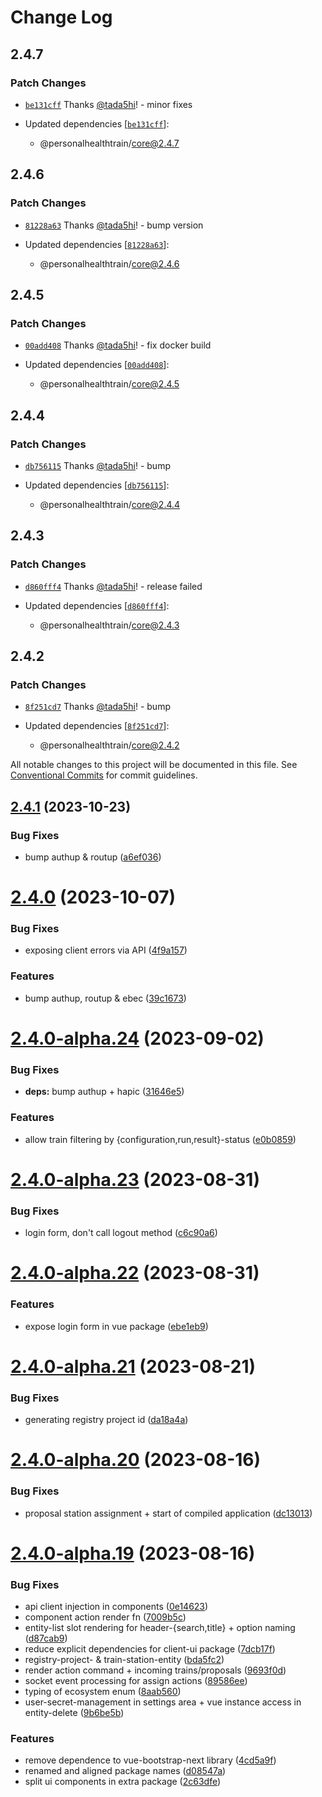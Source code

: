 # Change Log

## 2.4.7

### Patch Changes

- [`be131cff`](https://github.com/PHT-Medic/central/commit/be131cfff473eff8c64a1bff01c2937b3892c0bd) Thanks [@tada5hi](https://github.com/tada5hi)! - minor fixes

- Updated dependencies [[`be131cff`](https://github.com/PHT-Medic/central/commit/be131cfff473eff8c64a1bff01c2937b3892c0bd)]:
  - @personalhealthtrain/core@2.4.7

## 2.4.6

### Patch Changes

- [`81228a63`](https://github.com/PHT-Medic/central/commit/81228a638af50a2a9b5da515ff43ebf22cd0d7dc) Thanks [@tada5hi](https://github.com/tada5hi)! - bump version

- Updated dependencies [[`81228a63`](https://github.com/PHT-Medic/central/commit/81228a638af50a2a9b5da515ff43ebf22cd0d7dc)]:
  - @personalhealthtrain/core@2.4.6

## 2.4.5

### Patch Changes

- [`00add408`](https://github.com/PHT-Medic/central/commit/00add40800cfdec382332c92f0828b66f6961253) Thanks [@tada5hi](https://github.com/tada5hi)! - fix docker build

- Updated dependencies [[`00add408`](https://github.com/PHT-Medic/central/commit/00add40800cfdec382332c92f0828b66f6961253)]:
  - @personalhealthtrain/core@2.4.5

## 2.4.4

### Patch Changes

- [`db756115`](https://github.com/PHT-Medic/central/commit/db756115e1e068b9efa00565a19d976476d53713) Thanks [@tada5hi](https://github.com/tada5hi)! - bump

- Updated dependencies [[`db756115`](https://github.com/PHT-Medic/central/commit/db756115e1e068b9efa00565a19d976476d53713)]:
  - @personalhealthtrain/core@2.4.4

## 2.4.3

### Patch Changes

- [`d860fff4`](https://github.com/PHT-Medic/central/commit/d860fff408e4405594614719d879d59ccbe517ee) Thanks [@tada5hi](https://github.com/tada5hi)! - release failed

- Updated dependencies [[`d860fff4`](https://github.com/PHT-Medic/central/commit/d860fff408e4405594614719d879d59ccbe517ee)]:
  - @personalhealthtrain/core@2.4.3

## 2.4.2

### Patch Changes

- [`8f251cd7`](https://github.com/PHT-Medic/central/commit/8f251cd7bf15330c83f40d3c883ffbf19a8d696c) Thanks [@tada5hi](https://github.com/tada5hi)! - bump

- Updated dependencies [[`8f251cd7`](https://github.com/PHT-Medic/central/commit/8f251cd7bf15330c83f40d3c883ffbf19a8d696c)]:
  - @personalhealthtrain/core@2.4.2

All notable changes to this project will be documented in this file.
See [Conventional Commits](https://conventionalcommits.org) for commit guidelines.

## [2.4.1](https://github.com/PHT-Medic/central/compare/v2.4.0...v2.4.1) (2023-10-23)

### Bug Fixes

- bump authup & routup ([a6ef036](https://github.com/PHT-Medic/central/commit/a6ef0365c288ae86b5fdd543225fc0ad319d3b49))

# [2.4.0](https://github.com/PHT-Medic/central/compare/v2.4.0-alpha.24...v2.4.0) (2023-10-07)

### Bug Fixes

- exposing client errors via API ([4f9a157](https://github.com/PHT-Medic/central/commit/4f9a15777b28c0b31eb8df9364db592236d8e30a))

### Features

- bump authup, routup & ebec ([39c1673](https://github.com/PHT-Medic/central/commit/39c1673a919e0d10cefa0899e47ed21cee2c2fb6))

# [2.4.0-alpha.24](https://github.com/PHT-Medic/central/compare/v2.4.0-alpha.23...v2.4.0-alpha.24) (2023-09-02)

### Bug Fixes

- **deps:** bump authup + hapic ([31646e5](https://github.com/PHT-Medic/central/commit/31646e5d329098d1b4af52a4eb673f4998f26542))

### Features

- allow train filtering by {configuration,run,result}-status ([e0b0859](https://github.com/PHT-Medic/central/commit/e0b085941c3a6a225f34a9cb61c654e2a08802f1))

# [2.4.0-alpha.23](https://github.com/PHT-Medic/central/compare/v2.4.0-alpha.22...v2.4.0-alpha.23) (2023-08-31)

### Bug Fixes

- login form, don't call logout method ([c6c90a6](https://github.com/PHT-Medic/central/commit/c6c90a63ccd63f0966d3cdc0aa9a664743920844))

# [2.4.0-alpha.22](https://github.com/PHT-Medic/central/compare/v2.4.0-alpha.21...v2.4.0-alpha.22) (2023-08-31)

### Features

- expose login form in vue package ([ebe1eb9](https://github.com/PHT-Medic/central/commit/ebe1eb92d58f3072dbccb05b98749a998f50c063))

# [2.4.0-alpha.21](https://github.com/PHT-Medic/central/compare/v2.4.0-alpha.20...v2.4.0-alpha.21) (2023-08-21)

### Bug Fixes

- generating registry project id ([da18a4a](https://github.com/PHT-Medic/central/commit/da18a4a2f268e4216b9f57be48de817935806ebc))

# [2.4.0-alpha.20](https://github.com/PHT-Medic/central/compare/v2.4.0-alpha.19...v2.4.0-alpha.20) (2023-08-16)

### Bug Fixes

- proposal station assignment + start of compiled application ([dc13013](https://github.com/PHT-Medic/central/commit/dc13013162e2d779b54296631cbb961524468387))

# [2.4.0-alpha.19](https://github.com/PHT-Medic/central/compare/v2.4.0-alpha.18...v2.4.0-alpha.19) (2023-08-16)

### Bug Fixes

- api client injection in components ([0e14623](https://github.com/PHT-Medic/central/commit/0e14623f0fcb89483f8b4f05ef6f47fb2394d47d))
- component action render fn ([7009b5c](https://github.com/PHT-Medic/central/commit/7009b5c39434980b8bc92e67286bc02663f4eccb))
- entity-list slot rendering for header-{search,title} + option naming ([d87cab9](https://github.com/PHT-Medic/central/commit/d87cab9d2eb4744a3671a5ee6e2e47f912b7cabd))
- reduce explicit dependencies for client-ui package ([7dcb17f](https://github.com/PHT-Medic/central/commit/7dcb17fd9519f247ae76e3ea1cd230f09c27a3dc))
- registry-project- & train-station-entity ([bda5fc2](https://github.com/PHT-Medic/central/commit/bda5fc2720f7fd900ebb6ada630806e681d709be))
- render action command + incoming trains/proposals ([9693f0d](https://github.com/PHT-Medic/central/commit/9693f0dc0a661e1344603c225662199c0d6e9f59))
- socket event processing for assign actions ([89586ee](https://github.com/PHT-Medic/central/commit/89586ee2157e5cdf97d6e6dae565f20625a7f8fc))
- typing of ecosystem enum ([8aab560](https://github.com/PHT-Medic/central/commit/8aab560fa1fcdd3ae38700f0c24bd996dea85652))
- user-secret-management in settings area + vue instance access in entity-delete ([9b6be5b](https://github.com/PHT-Medic/central/commit/9b6be5b08d49889d48d741cba8ecad5e0da3a932))

### Features

- remove dependence to vue-bootstrap-next library ([4cd5a9f](https://github.com/PHT-Medic/central/commit/4cd5a9f72a4c4bf6cbcdc74fc8d47a893ba59bb9))
- renamed and aligned package names ([d08547a](https://github.com/PHT-Medic/central/commit/d08547a3e03cf4c8feebd078cfeaa77b67b3ae9c))
- split ui components in extra package ([2c63dfe](https://github.com/PHT-Medic/central/commit/2c63dfe86bbf38831e967f3a166b6047e496f5ba))
